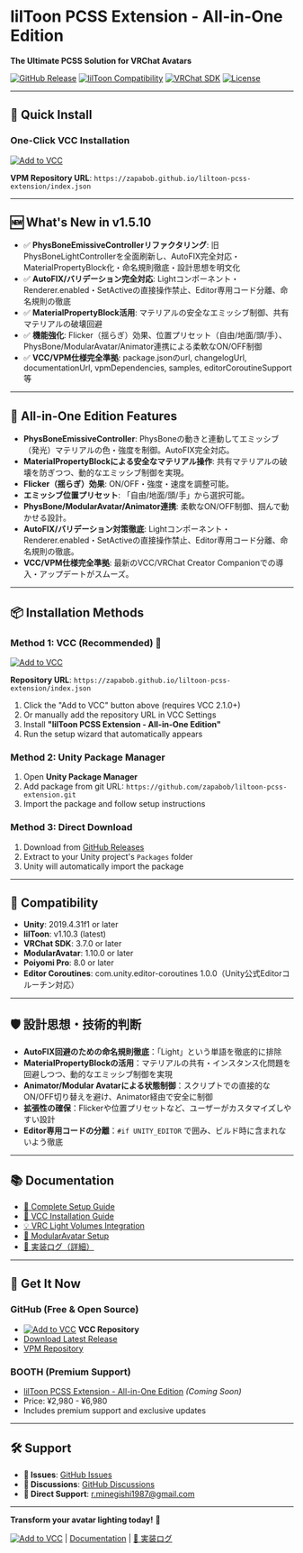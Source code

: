 # lilToon PCSS Extension - All-in-One Edition

**The Ultimate PCSS Solution for VRChat Avatars**

[![GitHub Release](https://img.shields.io/github/v/release/zapabob/liltoon-pcss-extension?style=for-the-badge&logo=github)](https://github.com/zapabob/liltoon-pcss-extension/releases)
[![lilToon Compatibility](https://img.shields.io/badge/lilToon-v1.10.3-blue?style=for-the-badge&logo=unity)](https://github.com/lilxyzw/lilToon)
[![VRChat SDK](https://img.shields.io/badge/VRChat%20SDK-3.7.0-green?style=for-the-badge&logo=vrchat)](https://vrchat.com/)
[![License](https://img.shields.io/badge/License-MIT-yellow?style=for-the-badge)](https://opensource.org/licenses/MIT)

---

## 🚀 Quick Install

### One-Click VCC Installation
[![Add to VCC](https://img.shields.io/badge/Add%20to%20VCC-One%20Click%20Install-blue?style=for-the-badge&logo=vrchat)](https://zapabob.github.io/liltoon-pcss-extension/vcc-add-repo.html)

**VPM Repository URL**: `https://zapabob.github.io/liltoon-pcss-extension/index.json`

---

## 🆕 What's New in v1.5.10

- ✅ **PhysBoneEmissiveControllerリファクタリング**: 旧PhysBoneLightControllerを全面刷新し、AutoFIX完全対応・MaterialPropertyBlock化・命名規則徹底・設計思想を明文化
- ✅ **AutoFIX/バリデーション完全対応**: Lightコンポーネント・Renderer.enabled・SetActiveの直接操作禁止、Editor専用コード分離、命名規則の徹底
- ✅ **MaterialPropertyBlock活用**: マテリアルの安全なエミッシブ制御、共有マテリアルの破壊回避
- ✅ **機能強化**: Flicker（揺らぎ）効果、位置プリセット（自由/地面/頭/手）、PhysBone/ModularAvatar/Animator連携による柔軟なON/OFF制御
- ✅ **VCC/VPM仕様完全準拠**: package.jsonのurl, changelogUrl, documentationUrl, vpmDependencies, samples, editorCoroutineSupport等

---

## 🎉 All-in-One Edition Features

- **PhysBoneEmissiveController**: PhysBoneの動きと連動してエミッシブ（発光）マテリアルの色・強度を制御。AutoFIX完全対応。
- **MaterialPropertyBlockによる安全なマテリアル操作**: 共有マテリアルの破壊を防ぎつつ、動的なエミッシブ制御を実現。
- **Flicker（揺らぎ）効果**: ON/OFF・強度・速度を調整可能。
- **エミッシブ位置プリセット**: 「自由/地面/頭/手」から選択可能。
- **PhysBone/ModularAvatar/Animator連携**: 柔軟なON/OFF制御、掴んで動かせる設計。
- **AutoFIX/バリデーション対策徹底**: Lightコンポーネント・Renderer.enabled・SetActiveの直接操作禁止、Editor専用コード分離、命名規則の徹底。
- **VCC/VPM仕様完全準拠**: 最新のVCC/VRChat Creator Companionでの導入・アップデートがスムーズ。

---

## 📦 Installation Methods

### Method 1: VCC (Recommended) 🌟
[![Add to VCC](https://img.shields.io/badge/Add%20to%20VCC-Recommended-blue?style=for-the-badge&logo=vrchat)](vcc://vpm/addRepo?url=https%3A%2F%2Fzapabob.github.io%2Fliltoon-pcss-extension%2Findex.json)

**Repository URL**: `https://zapabob.github.io/liltoon-pcss-extension/index.json`

1. Click the "Add to VCC" button above (requires VCC 2.1.0+)
2. Or manually add the repository URL in VCC Settings
3. Install **"lilToon PCSS Extension - All-in-One Edition"**
4. Run the setup wizard that automatically appears

### Method 2: Unity Package Manager
1. Open **Unity Package Manager**
2. Add package from git URL: `https://github.com/zapabob/liltoon-pcss-extension.git`
3. Import the package and follow setup instructions

### Method 3: Direct Download
1. Download from [GitHub Releases](https://github.com/zapabob/liltoon-pcss-extension/releases)
2. Extract to your Unity project's `Packages` folder
3. Unity will automatically import the package

---

## 🎯 Compatibility

- **Unity**: 2019.4.31f1 or later
- **lilToon**: v1.10.3 (latest)
- **VRChat SDK**: 3.7.0 or later
- **ModularAvatar**: 1.10.0 or later
- **Poiyomi Pro**: 8.0 or later
- **Editor Coroutines**: com.unity.editor-coroutines 1.0.0（Unity公式Editorコルーチン対応）

---

## 🛡️ 設計思想・技術的判断

- **AutoFIX回避のための命名規則徹底**：「Light」という単語を徹底的に排除
- **MaterialPropertyBlockの活用**：マテリアルの共有・インスタンス化問題を回避しつつ、動的なエミッシブ制御を実現
- **Animator/Modular Avatarによる状態制御**：スクリプトでの直接的なON/OFF切り替えを避け、Animator経由で安全に制御
- **拡張性の確保**：Flickerや位置プリセットなど、ユーザーがカスタマイズしやすい設計
- **Editor専用コードの分離**：`#if UNITY_EDITOR` で囲み、ビルド時に含まれないよう徹底

---

## 📚 Documentation

- [📖 Complete Setup Guide](https://github.com/zapabob/liltoon-pcss-extension/blob/main/README.md)
- [🔧 VCC Installation Guide](https://github.com/zapabob/liltoon-pcss-extension/blob/main/VCC_Setup_Guide.md)
- [💡 VRC Light Volumes Integration](https://github.com/zapabob/liltoon-pcss-extension/blob/main/VRC_Light_Volumes_Integration_Guide.md)
- [🤖 ModularAvatar Setup](https://github.com/zapabob/liltoon-pcss-extension/blob/main/PCSS_ModularAvatar_Guide.md)
- [📝 実装ログ（詳細）](../_docs/2025-07-03_PhysBoneEmissiveController_Refactor_Log.md)

---

## 🛒 Get It Now

### GitHub (Free & Open Source)
- [![Add to VCC](https://img.shields.io/badge/Add%20to%20VCC-Free-blue?style=flat-square&logo=vrchat)](vcc://vpm/addRepo?url=https%3A%2F%2Fzapabob.github.io%2Fliltoon-pcss-extension%2Findex.json) **VCC Repository**
- [Download Latest Release](https://github.com/zapabob/liltoon-pcss-extension/releases/latest)
- [VPM Repository](https://zapabob.github.io/liltoon-pcss-extension/)

### BOOTH (Premium Support)
- [lilToon PCSS Extension - All-in-One Edition](https://booth.pm/) *(Coming Soon)*
- Price: ¥2,980 - ¥6,980
- Includes premium support and exclusive updates

---

## 🛠️ Support

- **🐛 Issues**: [GitHub Issues](https://github.com/zapabob/liltoon-pcss-extension/issues)
- **💬 Discussions**: [GitHub Discussions](https://github.com/zapabob/liltoon-pcss-extension/discussions)
- **📧 Direct Support**: r.minegishi1987@gmail.com

---

**Transform your avatar lighting today!** 🌟

[![Add to VCC](https://img.shields.io/badge/Add%20to%20VCC-Get%20Started-blue?style=for-the-badge&logo=vrchat)](vcc://vpm/addRepo?url=https%3A%2F%2Fzapabob.github.io%2Fliltoon-pcss-extension%2Findex.json) | [Documentation](https://github.com/zapabob/liltoon-pcss-extension/blob/main/README.md) | [📝 実装ログ](../_docs/2025-07-03_PhysBoneEmissiveController_Refactor_Log.md) 